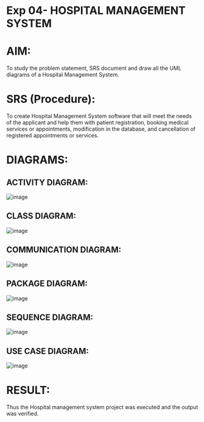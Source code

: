 # Exp 04- HOSPITAL MANAGEMENT SYSTEM

# AIM:

To study the problem statement, SRS document and draw all the UML diagrams of a Hospital Management System.

# SRS (Procedure):

To create Hospital Management System software that will meet the needs of the applicant and help them with patient registration, booking medical services or appointments, modification in the database, and cancellation of registered appointments or services.

# DIAGRAMS:

## ACTIVITY DIAGRAM:

![image](https://github.com/user-attachments/assets/21de2667-bfc0-4d30-9b75-6382c47b81fa)


## CLASS DIAGRAM:

![image](https://github.com/user-attachments/assets/d2640ed9-ccc2-4047-ab0e-812683ed7ed6)


## COMMUNICATION DIAGRAM:

![image](https://github.com/user-attachments/assets/b66f5cb7-45eb-47ae-a1ee-2963d5eaf581)


## PACKAGE DIAGRAM:

![image](https://github.com/user-attachments/assets/75e1626f-cb8e-453c-852a-96fca17bd1b2)


## SEQUENCE DIAGRAM:

![image](https://github.com/user-attachments/assets/63530764-51cb-46c8-abc9-3864f35aa9db)


## USE CASE DIAGRAM:

![image](https://github.com/user-attachments/assets/a794c574-8718-4ba3-9e91-203cb998ffec)


# RESULT:


Thus the Hospital management system project was executed and the output was verified.
